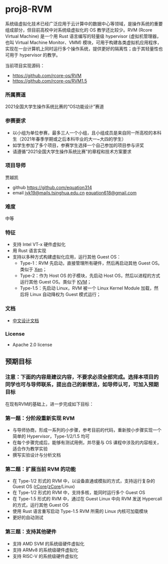 # proj8-RVM
系统级虚拟化技术已经广泛应用于云计算中的数据中心等领域，是操作系统的重要组成部分，但目前高校中对系统级虚拟化的 OS 教学还比较少。RVM (Rcore Virtual Machine) 是一个用 Rust 语言编写的轻量级 hypervisor (虚拟机管理器，也叫 Virtual Machine Monitor、VMM) 模块，可用于构建各类虚拟机应用程序，实现在一台计算机上同时运行多个操作系统，提供更好的隔离性；由于其轻量性也可用于 hypervisor 的教学。

当前项目实现源码：

* https://github.com/rcore-os/RVM
* https://github.com/rcore-os/RVM1.5

### 所属赛道

2021全国大学生操作系统比赛的“OS功能设计”赛道

### 参赛要求
- 以小组为单位参赛，最多三人一个小组，且小组成员是来自同一所高校的本科生（2021年春季学期或之后本科毕业的大一~大四的学生）
- 如学生参加了多个项目，参赛学生选择一个自己参加的项目参与评奖
- 请遵循“2021全国大学生操作系统比赛”的章程和技术方案要求

### 项目导师

贾越凯
- github https://github.com/equation314
- email jyk19@mails.tsinghua.edu.cn  equation618@gmail.com 

### 难度

中等

### 特征

- 支持 Intel VT-x 硬件虚拟化
- 用 Rust 语言实现
- 支持以多种方式构建虚拟化应用，运行其他 Guest OS：
    + Type-1：RVM 先启动，直接管理所有硬件，然后再启动其他 Guest OS。类似于 [Xen](https://en.wikipedia.org/wiki/Xen)；
    + Type-2：作为 Host OS 的子模块，先启动 Host OS，然后以进程的方式运行其他 Guest OS。类似于 [KVM](https://www.linux-kvm.org/page/Main_Page)；
    + Type-1.5：先启动 Linux，RVM 被一个 Linux Kernel Module 加载，然后将 Linux 自动降权为 Guest 模式运行；

### 文档

- [中文设计文档](https://github.com/rcore-os/RVM/wiki)

### License

- Apache 2.0 license

## 预期目标

### 注意：下面的内容是建议内容，不要求必须全部完成。选择本项目的同学也可与导师联系，提出自己的新想法，如导师认可，可加入预期目标

在现有RVM的基础上，进一步完成如下目标：

### 第一题：分阶段重新实现 RVM

- 与导师协商，形成一系列的小步骤，参考目前的代码，重新按小步骤实现一个简单的 Hypervisor，Type-1/2/1.5 均可
- 在每个步骤完成后，能够有测试用例，并尽量与 OS 课程中涉及的内容相关，适合作为教学实验
- 撰写实验设计与分析文档

### 第二题：扩展当前 RVM 的功能

- 在 Type-1/2 形式的 RVM 中，以设备直通或模拟的方式，支持运行复杂的 Guest OS ([rCore](https://github.com/rcore-os/aCore)/[zCore](https://github.com/rcore-os/zCore)/Linux)
- 在 Type-1/2 形式的 RVM 中，支持多核，能同时运行多个 Guest OS
- 在 Type-1.5 形式的 RVM 中，通过在 Guest Linux 中向 RVM 发送 Hypercall 的方式，运行其他 Guest OS
- 使用 Rust 语言重写启动 Type-1.5 RVM 所需的 Linux 内核可加载模块
- 更好的自动测试

### 第三题：支持其他硬件

- 支持 AMD SVM 的系统级硬件虚拟化
- 支持 ARMv8 的系统级硬件虚拟化
- 支持 RISC-V 的系统级硬件虚拟化
